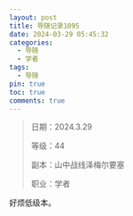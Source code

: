 ```yaml
---
layout: post
title: 导随记录1095
date: 2024-03-29 05:45:32
categories:
  - 导随
  - 学者
tags:
  - 导随
pin: true
toc: true
comments: true
---
```

> 日期：2024.3.29
>
> 等级：44
>
> 副本：山中战线泽梅尔要塞
>
> 职业：学者

好烦低级本。